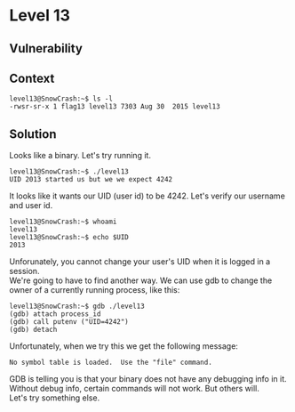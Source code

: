 # Level 13

## Vulnerability

## Context
```
level13@SnowCrash:~$ ls -l
-rwsr-sr-x 1 flag13 level13 7303 Aug 30  2015 level13
```
## Solution
Looks like a binary. Let's try running it. 
```
level13@SnowCrash:~$ ./level13
UID 2013 started us but we we expect 4242
```
It looks like it wants our UID (user id) to be 4242.
Let's verify our username and user id.
```
level13@SnowCrash:~$ whoami
level13
level13@SnowCrash:~$ echo $UID
2013
```
Unforunately, you cannot change your user's UID when it is logged in a session. <br/>
We're going to have to find another way. 
We can use gdb to change the owner of a currently running process, like this:
```
level13@SnowCrash:~$ gdb ./level13
(gdb) attach process_id
(gdb) call putenv ("UID=4242")
(gdb) detach
```
Unfortunately, when we try this we get the following message:
```
No symbol table is loaded.  Use the "file" command.
```
GDB is telling you is that your binary does not have any debugging info in it.<br/>
Without debug info, certain commands will not work. But others will. <br/>
Let's try something else. 

